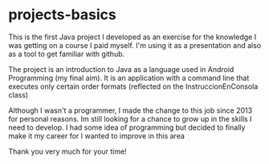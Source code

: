 # projects-basics

This is the first Java project I developed as an exercise for the knowledge I was getting on a course I paid myself. I'm using it as a presentation and also as a tool to get familiar with github.

The project is an introduction to Java as a language used in Android Programming (my final aim). It is an application with a command line that executes only certain order formats (reflected on the InstruccionEnConsola class)

Although I wasn't a programmer, I made the change to this job since 2013 for personal reasons. Im still looking for a chance to grow up in the skills I need to develop. I had some idea of programming but decided to finally make it my career for I wanted to improve in this area

Thank you very much for your time!
